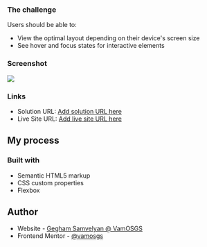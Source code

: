 ### The challenge

Users should be able to:

- View the optimal layout depending on their device's screen size
- See hover and focus states for interactive elements

### Screenshot

![](./screenshot.jpg)

### Links

- Solution URL: [Add solution URL here](https://your-solution-url.com)
- Live Site URL: [Add live site URL here](https://your-live-site-url.com)

## My process

### Built with

- Semantic HTML5 markup
- CSS custom properties
- Flexbox

## Author

- Website - [Gegham Samvelyan @ VamOSGS](https://vamosgs.me)
- Frontend Mentor - [@vamosgs](https://www.frontendmentor.io/profile/VamOSGS)

